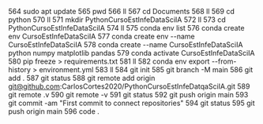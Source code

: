 
  564  sudo apt update
  565  pwd
  566  ll
  567  cd Documents
  568  ll
  569  cd python
  570  ll
  571  mkdir PythonCursoEstInfeDataSciIA
  572  ll
  573  cd PythonCursoEstInfeDataSciIA
  574  ll
  575  conda env list
  576  conda create env CursoEstInfeDataSciIA
  577  conda create env --name CursoEstInfeDataSciIA
  578  conda create --name CursoEstInfeDataSciIA python numpy matplotlib pandas
  579  conda activate CursoEstInfeDataSciIA
  580  pip freeze > requirements.txt
  581  ll
  582  conda env export --from-history > environment.yml
  583  ll
  584  git init
  585  git branch -M main
  586  git add .
  587  git status
  588  git remote add origin git@github.com:CarlosCortes2020/PythonCursoEstInfeDatqaSciIA.git
  589  git remote .v
  590  git remote -v
  591  git status
  592  git push origin main
  593  git commit -am "First commit to connect repositories"
  594  git status
  595  git push origin main
  596  code .
